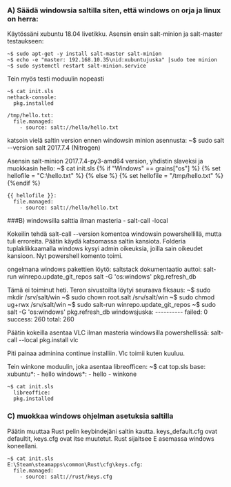 ### A) Säädä windowsia saltilla siten, että windows on orja ja linux on herra:

Käytössäni xubuntu 18.04 livetikku. Asensin ensin salt-minion ja salt-master testaukseen:

	~$ sudo apt-get -y install salt-master salt-minion
	~$ echo -e "master: 192.168.10.35\nid:xubuntujuska" |sudo tee minion
	~$ sudo systemctl restart salt-minion.service

Tein myös testi moduulin nopeasti
	
	~$ cat init.sls 
	nethack-console:
	  pkg.installed
	
	/tmp/hello.txt:
	  file.managed:
	    - source: salt://hello/hello.txt

katsoin vielä saltin version ennen windowsin minion asennusta:
	~$ sudo salt --version
	salt 2017.7.4 (Nitrogen)

Asensin salt-minion 2017.7.4-py3-amd64 version, yhdistin slaveksi ja muokkasin hello:
	~$ cat init.sls	
	{% if "Windows" == grains["os"] %}
	{%	set hellofile = "C:\hello.txt" %}
	{% else %}
	{%	set hellofile = "/tmp/hello.txt" %}
	{%endif %}
	
	{{ hellofile }}:
	  file.managed:
	    - source: salt://hello/hello.txt


###B) windowsilla salttia ilman masteria - salt-call -local

Kokeilin tehdä salt-call --version komentoa windowsin powershellillä, mutta tuli erroreita.
Päätin käydä katsomassa saltin kansiota. Folderia tuplaklikkaamalla windows kysyi admin oikeuksia, joilla sain oikeudet kansioon. Nyt powershell komento toimi.

ongelmana windows pakettien löytö: saltstack dokumentaatio auttoi:
	salt-run winrepo.update_git_repos
	salt -G 'os:windows' pkg.refresh_db

Tämä ei toiminut heti. Teron sivustoilta löytyi seuraava fiksaus:
	~$ sudo mkdir /srv/salt/win
	~$ sudo chown root.salt /srv/salt/win
	~$ sudo chmod ug+rwx /srv/salt/win
	~$ sudo salt-run winrepo.update_git_repos
	~$ sudo salt -G 'os:windows' pkg.refresh_db
	windowsjuska:
	    ----------
	    failed:
	        0
	    success:
	        260
	    total:
	        260


Päätin kokeilla asentaa VLC ilman masteria windowsilla powershellissä:
	salt-call --local pkg.install vlc

Piti painaa adminina continue installiin. Vlc toimii kuten kuuluu.

Tein winkone moduulin, joka asentaa libreofficen:
	~$ cat top.sls
	base:
	  xubuntu*:
	    - hello
	  windows*:
	    - hello
	    - winkone

	~$ cat init.sls
	  libreoffice:
	  pkg.installed

### C) muokkaa windows ohjelman asetuksia saltilla

Päätin muuttaa Rust pelin keybindejäni saltin kautta. keys_default.cfg ovat defaultit, keys.cfg ovat itse muutetut.
Rust sijaitsee E asemassa windows koneellani.

	~$ cat init.sls
	E:\Steam\steamapps\common\Rust\cfg\keys.cfg:
	  file.managed:
	    - source: salt://rust/keys.cfg

